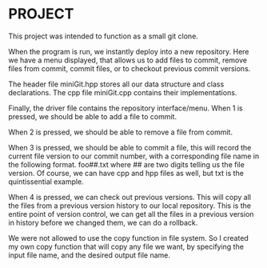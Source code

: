 # PROJECT
This project was intended to function as a small git clone.

When the program is run, we instantly deploy into a new repository. Here we have a menu displayed, that allows us to add files to commit, remove files from commit, commit files, or
to checkout previous commit versions.

The header file miniGit.hpp stores all our data structure and class declarations. The cpp file miniGit.cpp contains their implementations.

Finally, the driver file contains the repository interface/menu. When 1 is pressed, we should be able to add a file to commit.

When 2 is pressed, we should be able to remove a file from commit.

When 3 is pressed, we should be able to commit a file, this will record the current file version to our commit number, with a corresponding file name in the following format.
foo##.txt where ## are two digits telling us the file version. Of course, we can have cpp and hpp files as well, but txt is the quintissential example.

When 4 is pressed, we can check out previous versions. This will copy all the files from a previous version history to our local repository. This is the entire point of version control,
we can get all the files in a previous version in history before we changed them, we can do a rollback.

We were not allowed to use the copy function in file system. So I created my own copy function that will copy any file we want, by specifying the input file name, and the desired output
file name.
